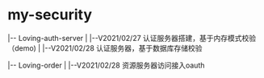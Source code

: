 # my-security

|-- Loving-auth-server
|   |--V2021/02/27 认证服务器搭建，基于内存模式校验（demo)
|   |--V2021/02/28 认证服务器，基于数据库存储校验


|-- Loving-order
|   |--V2021/02/28 资源服务器访问接入oauth